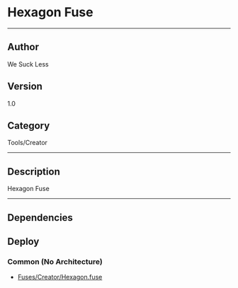 # Hexagon Fuse
___

## Author
We Suck Less

## Version
1.0

## Category
Tools/Creator

___

## Description
Hexagon Fuse

___

## Dependencies

## Deploy

### Common (No Architecture)

<ul>
<li><a href="https://gitlab.com/WeSuckLess/Reactor/-/blob/master/Atoms/com.wesuckless.Hexagon/Fuses/Creator/Hexagon.fuse?ref_type=heads">Fuses/Creator/Hexagon.fuse</a></li>
</ul>
